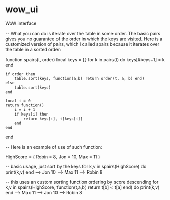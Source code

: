 # wow_ui
WoW interface



-- What you can do is iterate over the table in some order. The basic pairs gives you no guarantee of the order in which the keys are visited. Here is a customized version of pairs, which I called spairs because it iterates over the table in a sorted order:

function spairs(t, order)
    local keys = {}
    for k in pairs(t) do keys[#keys+1] = k end


    if order then
        table.sort(keys, function(a,b) return order(t, a, b) end)
    else
        table.sort(keys)
    end

    local i = 0
    return function()
        i = i + 1
        if keys[i] then
            return keys[i], t[keys[i]]
        end
    end
end


-- Here is an example of use of such function:

HighScore = { Robin = 8, Jon = 10, Max = 11 }

-- basic usage, just sort by the keys
for k,v in spairs(HighScore) do
    print(k,v)
end
--> Jon     10
--> Max     11
--> Robin   8

-- this uses an custom sorting function ordering by score descending
for k,v in spairs(HighScore, function(t,a,b) return t[b] < t[a] end) do
    print(k,v)
end
--> Max     11
--> Jon     10
--> Robin   8
